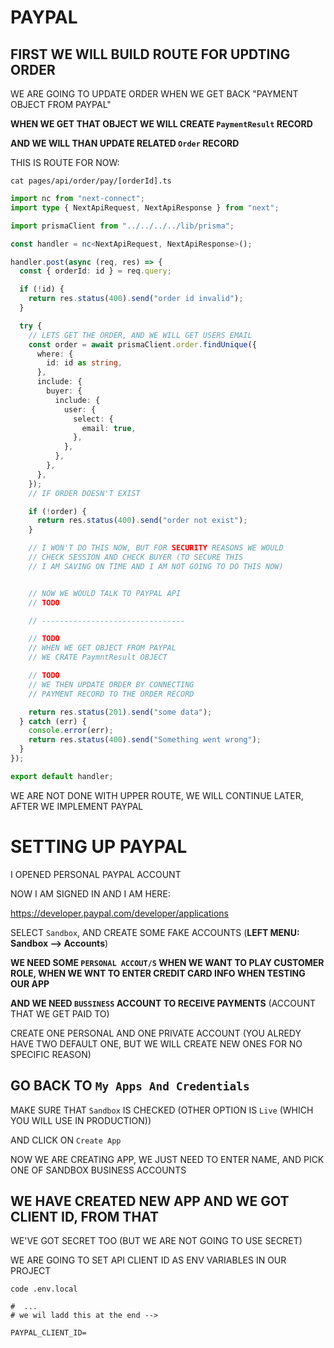 # PAYPAL

## FIRST WE WILL BUILD ROUTE FOR UPDTING ORDER

WE ARE GOING TO UPDATE ORDER WHEN WE GET BACK "PAYMENT OBJECT FROM PAYPAL"

**WHEN WE GET THAT OBJECT WE WILL CREATE `PaymentResult` RECORD**

**AND WE WILL THAN UPDATE RELATED `Order` RECORD**

THIS IS ROUTE FOR NOW:

```
cat pages/api/order/pay/[orderId].ts
```

```ts
import nc from "next-connect";
import type { NextApiRequest, NextApiResponse } from "next";

import prismaClient from "../../../../lib/prisma";

const handler = nc<NextApiRequest, NextApiResponse>();

handler.post(async (req, res) => {
  const { orderId: id } = req.query;

  if (!id) {
    return res.status(400).send("order id invalid");
  }

  try {
    // LETS GET THE ORDER, AND WE WILL GET USERS EMAIL
    const order = await prismaClient.order.findUnique({
      where: {
        id: id as string,
      },
      include: {
        buyer: {
          include: {
            user: {
              select: {
                email: true,
              },
            },
          },
        },
      },
    });
    // IF ORDER DOESN'T EXIST

    if (!order) {
      return res.status(400).send("order not exist");
    }

    // I WON'T DO THIS NOW, BUT FOR SECURITY REASONS WE WOULD
    // CHECK SESSION AND CHECK BUYER (TO SECURE THIS
    // I AM SAVING ON TIME AND I AM NOT GOING TO DO THIS NOW)


    // NOW WE WOULD TALK TO PAYPAL API
    // TODO

    // --------------------------------

    // TODO
    // WHEN WE GET OBJECT FROM PAYPAL
    // WE CRATE PaymntResult OBJECT

    // TODO
    // WE THEN UPDATE ORDER BY CONNECTING
    // PAYMENT RECORD TO THE ORDER RECORD

    return res.status(201).send("some data");
  } catch (err) {
    console.error(err);
    return res.status(400).send("Something went wrong");
  }
});

export default handler;
```

WE ARE NOT DONE WITH UPPER ROUTE, WE WILL CONTINUE LATER, AFTER WE IMPLEMENT PAYPAL

# SETTING UP PAYPAL

I OPENED PERSONAL PAYPAL ACCOUNT

NOW I AM SIGNED IN AND I AM HERE:

<https://developer.paypal.com/developer/applications>

SELECT `Sandbox`, AND CREATE SOME FAKE ACCOUNTS (**LEFT MENU: Sandbox --> Accounts**)

**WE NEED SOME `PERSONAL ACCOUT/S` WHEN WE WANT TO PLAY CUSTOMER ROLE, WHEN WE WNT TO ENTER CREDIT CARD INFO WHEN TESTING OUR APP**

**AND WE NEED `BUSSINESS` ACCOUNT TO RECEIVE PAYMENTS** (ACCOUNT THAT WE GET PAID TO)

CREATE ONE PERSONAL AND ONE PRIVATE ACCOUNT (YOU ALREDY HAVE TWO DEFAULT ONE, BUT WE WILL CREATE NEW ONES FOR NO SPECIFIC REASON)

## GO BACK TO `My Apps And Credentials`

MAKE SURE THAT `Sandbox` IS CHECKED (OTHER OPTION IS `Live` (WHICH YOU WILL USE IN PRODUCTION))

AND CLICK ON `Create App`

NOW WE ARE CREATING APP, WE JUST NEED TO ENTER NAME, AND PICK ONE OF SANDBOX BUSINESS ACCOUNTS

## WE HAVE CREATED NEW APP AND WE GOT CLIENT ID, FROM THAT

WE'VE GOT SECRET TOO (BUT  WE ARE NOT GOING TO USE SECRET)

WE ARE GOING TO SET API CLIENT ID AS ENV VARIABLES IN OUR PROJECT

```
code .env.local
```

```PY
#  ...
# we wil ladd this at the end -->

PAYPAL_CLIENT_ID=

```
